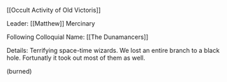 [[Occult Activity of Old Victoris]]

Leader: [[Matthew]] Mercinary

Following Colloquial Name:
[[The Dunamancers]]

Details:
Terrifying space-time wizards. We lost an entire branch to a black hole. Fortunatly it took out most of them as well.

(burned)
